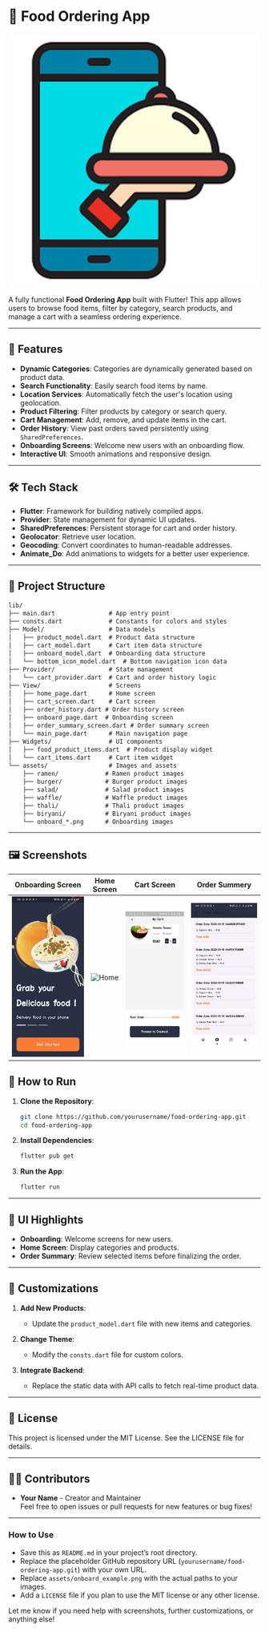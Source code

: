 
# 🍴 Food Ordering App
![appicon](assets/appIcon.png)


A fully functional **Food Ordering App** built with Flutter! This app allows users to browse food items, filter by category, search products, and manage a cart with a seamless ordering experience.

---

## 📱 **Features**

- **Dynamic Categories**: Categories are dynamically generated based on product data.
- **Search Functionality**: Easily search food items by name.
- **Location Services**: Automatically fetch the user's location using geolocation.
- **Product Filtering**: Filter products by category or search query.
- **Cart Management**: Add, remove, and update items in the cart.
- **Order History**: View past orders saved persistently using `SharedPreferences`.
- **Onboarding Screens**: Welcome new users with an onboarding flow.
- **Interactive UI**: Smooth animations and responsive design.

---

## 🛠 **Tech Stack**

- **Flutter**: Framework for building natively compiled apps.
- **Provider**: State management for dynamic UI updates.
- **SharedPreferences**: Persistent storage for cart and order history.
- **Geolocator**: Retrieve user location.
- **Geocoding**: Convert coordinates to human-readable addresses.
- **Animate_Do**: Add animations to widgets for a better user experience.

---

## 📂 **Project Structure**

```plaintext
lib/
├── main.dart               # App entry point
├── consts.dart             # Constants for colors and styles
├── Model/                  # Data models
│   ├── product_model.dart  # Product data structure
│   ├── cart_model.dart     # Cart item data structure
│   ├── onboard_model.dart  # Onboarding data structure
│   └── bottom_icon_model.dart  # Bottom navigation icon data
├── Provider/               # State management
│   └── cart_provider.dart  # Cart and order history logic
├── View/                   # Screens
│   ├── home_page.dart      # Home screen
│   ├── cart_screen.dart    # Cart screen
│   ├── order_history.dart # Order history screen
│   ├── onboard_page.dart  # Onboarding screen
│   ├── order_summary_screen.dart # Order summary screen
│   └── main_page.dart      # Main navigation page
├── Widgets/                # UI components
│   ├── food_product_items.dart  # Product display widget
│   └── cart_items.dart     # Cart item widget
└── assets/                 # Images and assets
    ├── ramen/             # Ramen product images
    ├── burger/            # Burger product images
    ├── salad/             # Salad product images
    ├── waffle/            # Waffle product images
    ├── thali/             # Thali product images
    ├── biryani/           # Biryani product images
    └── onboard_*.png      # Onboarding images
```

---

## 🖼 **Screenshots**

| Onboarding Screen | Home Screen | Cart Screen |  Order Summery |
| :----------------: | :---------: | :---------: | :---------: |
| ![Onboarding](assets/screenshot/6061849617202528585.jpg) | ![Home](assetsassets/screenshot/6061849617202528582.jpg) | ![Cart](assets/screenshot/6061849617202528581.jpg) | ![Order Summery](assets/screenshot/6061849617202528580.jpg) |
## 🚀 **How to Run**

1. **Clone the Repository**:
   ```bash
   git clone https://github.com/yourusername/food-ordering-app.git
   cd food-ordering-app
   ```

2. **Install Dependencies**:
   ```bash
   flutter pub get
   ```

3. **Run the App**:
   ```bash
   flutter run
   ```

---

## 🎨 **UI Highlights**

- **Onboarding**: Welcome screens for new users.
- **Home Screen**: Display categories and products.
- **Order Summary**: Review selected items before finalizing the order.

---

## 🔧 **Customizations**

1. **Add New Products**:
   - Update the `product_model.dart` file with new items and categories.
   
2. **Change Theme**:
   - Modify the `consts.dart` file for custom colors.
   
3. **Integrate Backend**:
   - Replace the static data with API calls to fetch real-time product data.

---

## 📄 **License**

This project is licensed under the MIT License. See the LICENSE file for details.

---

## 👨‍💻 **Contributors**

- **Your Name** - Creator and Maintainer  
  Feel free to open issues or pull requests for new features or bug fixes!

---

### **How to Use**

- Save this as `README.md` in your project’s root directory.
- Replace the placeholder GitHub repository URL (`yourusername/food-ordering-app.git`) with your own URL.
- Replace `assets/onboard_example.png` with the actual paths to your images.
- Add a `LICENSE` file if you plan to use the MIT license or any other license.

Let me know if you need help with screenshots, further customizations, or anything else!
